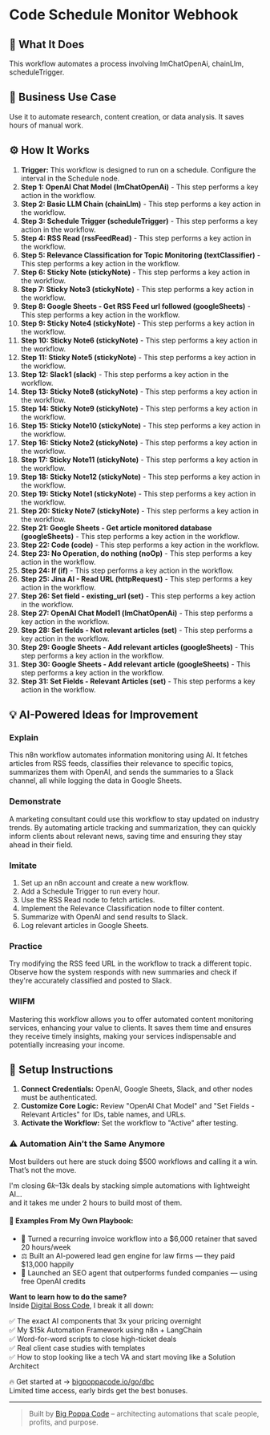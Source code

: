 # Code Schedule Monitor Webhook

## 🚀 What It Does
This workflow automates a process involving lmChatOpenAi, chainLlm, scheduleTrigger.

## 💼 Business Use Case
Use it to automate research, content creation, or data analysis. It saves hours of manual work.

## ⚙️ How It Works
1.  **Trigger:** This workflow is designed to run on a schedule. Configure the interval in the Schedule node.
2. **Step 1: OpenAI Chat Model (lmChatOpenAi)** - This step performs a key action in the workflow.
3. **Step 2: Basic LLM Chain (chainLlm)** - This step performs a key action in the workflow.
4. **Step 3: Schedule Trigger (scheduleTrigger)** - This step performs a key action in the workflow.
5. **Step 4: RSS Read (rssFeedRead)** - This step performs a key action in the workflow.
6. **Step 5: Relevance Classification for Topic Monitoring (textClassifier)** - This step performs a key action in the workflow.
7. **Step 6: Sticky Note (stickyNote)** - This step performs a key action in the workflow.
8. **Step 7: Sticky Note3 (stickyNote)** - This step performs a key action in the workflow.
9. **Step 8: Google Sheets - Get RSS Feed url followed (googleSheets)** - This step performs a key action in the workflow.
10. **Step 9: Sticky Note4 (stickyNote)** - This step performs a key action in the workflow.
11. **Step 10: Sticky Note6 (stickyNote)** - This step performs a key action in the workflow.
12. **Step 11: Sticky Note5 (stickyNote)** - This step performs a key action in the workflow.
13. **Step 12: Slack1 (slack)** - This step performs a key action in the workflow.
14. **Step 13: Sticky Note8 (stickyNote)** - This step performs a key action in the workflow.
15. **Step 14: Sticky Note9 (stickyNote)** - This step performs a key action in the workflow.
16. **Step 15: Sticky Note10 (stickyNote)** - This step performs a key action in the workflow.
17. **Step 16: Sticky Note2 (stickyNote)** - This step performs a key action in the workflow.
18. **Step 17: Sticky Note11 (stickyNote)** - This step performs a key action in the workflow.
19. **Step 18: Sticky Note12 (stickyNote)** - This step performs a key action in the workflow.
20. **Step 19: Sticky Note1 (stickyNote)** - This step performs a key action in the workflow.
21. **Step 20: Sticky Note7 (stickyNote)** - This step performs a key action in the workflow.
22. **Step 21: Google Sheets - Get article monitored database (googleSheets)** - This step performs a key action in the workflow.
23. **Step 22: Code (code)** - This step performs a key action in the workflow.
24. **Step 23: No Operation, do nothing (noOp)** - This step performs a key action in the workflow.
25. **Step 24: If (if)** - This step performs a key action in the workflow.
26. **Step 25: Jina AI - Read URL (httpRequest)** - This step performs a key action in the workflow.
27. **Step 26: Set field - existing_url (set)** - This step performs a key action in the workflow.
28. **Step 27: OpenAI Chat Model1 (lmChatOpenAi)** - This step performs a key action in the workflow.
29. **Step 28: Set fields - Not relevant articles (set)** - This step performs a key action in the workflow.
30. **Step 29: Google Sheets - Add relevant articles (googleSheets)** - This step performs a key action in the workflow.
31. **Step 30: Google Sheets - Add relevant article (googleSheets)** - This step performs a key action in the workflow.
32. **Step 31: Set Fields - Relevant Articles (set)** - This step performs a key action in the workflow.

## 💡 AI-Powered Ideas for Improvement
### Explain
This n8n workflow automates information monitoring using AI. It fetches articles from RSS feeds, classifies their relevance to specific topics, summarizes them with OpenAI, and sends the summaries to a Slack channel, all while logging the data in Google Sheets.

### Demonstrate
A marketing consultant could use this workflow to stay updated on industry trends. By automating article tracking and summarization, they can quickly inform clients about relevant news, saving time and ensuring they stay ahead in their field.

### Imitate
1. Set up an n8n account and create a new workflow.
2. Add a Schedule Trigger to run every hour.
3. Use the RSS Read node to fetch articles.
4. Implement the Relevance Classification node to filter content.
5. Summarize with OpenAI and send results to Slack.
6. Log relevant articles in Google Sheets.

### Practice
Try modifying the RSS feed URL in the workflow to track a different topic. Observe how the system responds with new summaries and check if they're accurately classified and posted to Slack.

### WIIFM
Mastering this workflow allows you to offer automated content monitoring services, enhancing your value to clients. It saves them time and ensures they receive timely insights, making your services indispensable and potentially increasing your income.

## 🔧 Setup Instructions
1. **Connect Credentials:** OpenAI, Google Sheets, Slack, and other nodes must be authenticated.
2. **Customize Core Logic:** Review "OpenAI Chat Model" and "Set Fields - Relevant Articles" for IDs, table names, and URLs.
3. **Activate the Workflow:** Set the workflow to "Active" after testing.

### ⚠️ Automation Ain’t the Same Anymore

Most builders out here are stuck doing $500 workflows and calling it a win.  
That’s not the move.  

I'm closing $6k–$13k deals by stacking simple automations with lightweight AI...  
and it takes me under 2 hours to build most of them.

#### 🧠 Examples From My Own Playbook:
- 🔁 Turned a recurring invoice workflow into a $6,000 retainer that saved 20 hours/week  
- ⚖️ Built an AI-powered lead gen engine for law firms — they paid $13,000 happily  
- 🚀 Launched an SEO agent that outperforms funded companies — using free OpenAI credits  

**Want to learn how to do the same?**  
Inside [Digital Boss Code](https://bigpoppacode.io/go/dbc), I break it all down:

✅ The exact AI components that 3x your pricing overnight  
✅ My $15k Automation Framework using n8n + LangChain  
✅ Word-for-word scripts to close high-ticket deals  
✅ Real client case studies with templates  
✅ How to stop looking like a tech VA and start moving like a Solution Architect  

🔥 Get started at → [bigpoppacode.io/go/dbc](https://bigpoppacode.io/go/dbc)  
Limited time access, early birds get the best bonuses.

---
> Built by [Big Poppa Code](https://bigpoppacode.io) – architecting automations that scale people, profits, and purpose.
